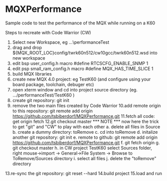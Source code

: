 MQXPerformance
==============

Sample code to test the performance of the MQX while running on a K60

Steps to recreate with Code Warrior (CW)
1. Select new Workspace, eg ...\performanceTest
2. drag and drop ${MQX_ROOT_LOC}config/twrk60n512/cw10gcc/twrk60n512.wsd into new workspace
3. edit bsp user_config.h macro #define RTCSCFG_ENABLE_SNMP      1
4. edit psp small_ram_config.h macro #define MQX_HAS_TIME_SLICE 1
5. build MQX libraries
6. create new MQX 4.0 project: eg TestK60 (and configure using your board package, toolchain, debuger etc)
7. open xterm window and cd into project source directory (eg. .../performanceTest/TestK60 )
8. create git repository: git init
9. remove the two main files created by Code Warrior
10.add remote origin to this repository: git remote add origin https://github.com/tsbiberdorf/MQXPerformance.git
11.fetch all code: get origin fetch
12.git checkout master
  *** NOTE *** now here the trick to get "git" and "CW" to play with each other
  a. delete all files in Source
  b. create a dummy directory: toRemove
  c. cd into toRemove
  d. initalize another git repository: git init
  e. remote to github: git remote add origin https://github.com/tsbiberdorf/MQXPerformance.git
  f. git fetch origin
  g. git checkout master
  h. in CW project TestK60 select Sources folder, right mouse->import -> General->File System -> Browse to ToRemove/Sources directory
  i. select all files
  j. delete the "toRemove" directory
  
13.re-sync the git repository: git reset --hard
14.build project
15.load and run

